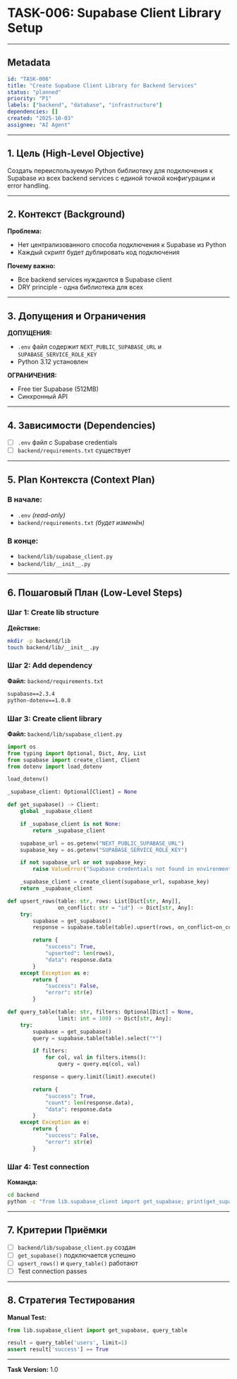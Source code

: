 # TASK-006: Supabase Client Library Setup

---

## Metadata

```yaml
id: "TASK-006"
title: "Create Supabase Client Library for Backend Services"
status: "planned"
priority: "P1"
labels: ["backend", "database", "infrastructure"]
dependencies: []
created: "2025-10-03"
assignee: "AI Agent"
```

---

## 1. Цель (High-Level Objective)

Создать переиспользуемую Python библиотеку для подключения к Supabase из всех backend services с единой точкой конфигурации и error handling.

---

## 2. Контекст (Background)

**Проблема:**
- Нет централизованного способа подключения к Supabase из Python
- Каждый скрипт будет дублировать код подключения

**Почему важно:**
- Все backend services нуждаются в Supabase client
- DRY principle - одна библиотека для всех

---

## 3. Допущения и Ограничения

**ДОПУЩЕНИЯ:**
- `.env` файл содержит `NEXT_PUBLIC_SUPABASE_URL` и `SUPABASE_SERVICE_ROLE_KEY`
- Python 3.12 установлен

**ОГРАНИЧЕНИЯ:**
- Free tier Supabase (512MB)
- Синхронный API

---

## 4. Зависимости (Dependencies)

- [ ] `.env` файл с Supabase credentials
- [ ] `backend/requirements.txt` существует

---

## 5. Plan Контекста (Context Plan)

### В начале:
- `.env` _(read-only)_
- `backend/requirements.txt` _(будет изменён)_

### В конце:
- `backend/lib/supabase_client.py`
- `backend/lib/__init__.py`

---

## 6. Пошаговый План (Low-Level Steps)

### Шаг 1: Create lib structure

**Действие:**
```bash
mkdir -p backend/lib
touch backend/lib/__init__.py
```

### Шаг 2: Add dependency

**Файл:** `backend/requirements.txt`
```txt
supabase==2.3.4
python-dotenv==1.0.0
```

### Шаг 3: Create client library

**Файл:** `backend/lib/supabase_client.py`

```python
import os
from typing import Optional, Dict, Any, List
from supabase import create_client, Client
from dotenv import load_dotenv

load_dotenv()

_supabase_client: Optional[Client] = None

def get_supabase() -> Client:
    global _supabase_client

    if _supabase_client is not None:
        return _supabase_client

    supabase_url = os.getenv("NEXT_PUBLIC_SUPABASE_URL")
    supabase_key = os.getenv("SUPABASE_SERVICE_ROLE_KEY")

    if not supabase_url or not supabase_key:
        raise ValueError("Supabase credentials not found in environment")

    _supabase_client = create_client(supabase_url, supabase_key)
    return _supabase_client

def upsert_rows(table: str, rows: List[Dict[str, Any]],
                on_conflict: str = "id") -> Dict[str, Any]:
    try:
        supabase = get_supabase()
        response = supabase.table(table).upsert(rows, on_conflict=on_conflict).execute()

        return {
            "success": True,
            "upserted": len(rows),
            "data": response.data
        }
    except Exception as e:
        return {
            "success": False,
            "error": str(e)
        }

def query_table(table: str, filters: Optional[Dict] = None,
                limit: int = 100) -> Dict[str, Any]:
    try:
        supabase = get_supabase()
        query = supabase.table(table).select("*")

        if filters:
            for col, val in filters.items():
                query = query.eq(col, val)

        response = query.limit(limit).execute()

        return {
            "success": True,
            "count": len(response.data),
            "data": response.data
        }
    except Exception as e:
        return {
            "success": False,
            "error": str(e)
        }
```

### Шаг 4: Test connection

**Команда:**
```bash
cd backend
python -c "from lib.supabase_client import get_supabase; print(get_supabase())"
```

---

## 7. Критерии Приёмки

- [ ] `backend/lib/supabase_client.py` создан
- [ ] `get_supabase()` подключается успешно
- [ ] `upsert_rows()` и `query_table()` работают
- [ ] Test connection passes

---

## 8. Стратегия Тестирования

**Manual Test:**
```python
from lib.supabase_client import get_supabase, query_table

result = query_table('users', limit=1)
assert result['success'] == True
```

---

**Task Version:** 1.0
